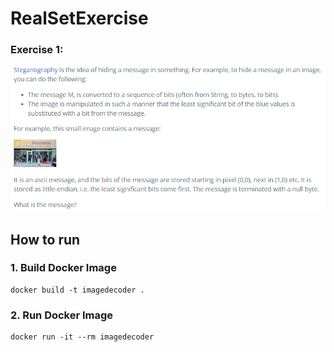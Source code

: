 # RealSetExercise

### Exercise 1:
![Exercise1](./assets/exercise.png)

## How to run
### 1. Build Docker Image
```
docker build -t imagedecoder .
```

### 2. Run Docker Image
```
docker run -it --rm imagedecoder
```